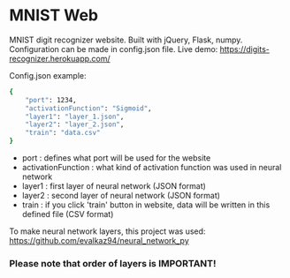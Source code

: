 # MNIST Web
MNIST digit recognizer website. Built with jQuery, Flask, numpy. Configuration can be made in config.json file. Live demo: https://digits-recognizer.herokuapp.com/


Config.json example:
```sh
{
	"port": 1234,
	"activationFunction": "Sigmoid",
	"layer1": "layer_1.json",
	"layer2": "layer_2.json",
	"train": "data.csv"
}
```

 - port : defines what port will be used for the website
 - activationFunction : what kind of activation function was used in neural network
 - layer1 : first layer of neural network (JSON format)
 - layer2 : second layer of neural network (JSON format)
 - train : if you click 'train' button in website, data will be written in this defined file (CSV format)

 To make neural network layers, this project was used: 
 https://github.com/evalkaz94/neural_network_py

### Please note that order of layers is IMPORTANT!